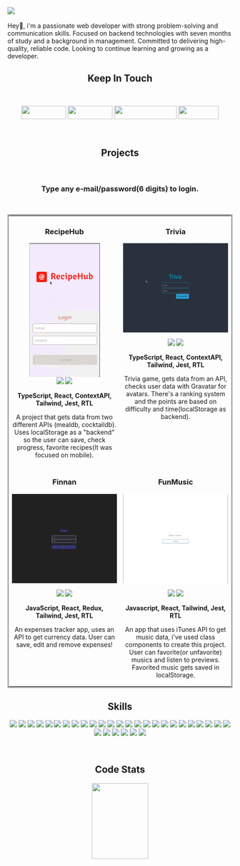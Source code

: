<p align="left">
  <img src="https://readme-typing-svg.demolab.com/?lines=Carlos+Arraes;Full+Stack+Dev"/>
</p>
Hey👋, i'm a passionate web developer with strong problem-solving and communication skills. Focused on backend technologies with seven months of study and a background in management. Committed to delivering high-quality, reliable code. Looking to continue learning and growing as a developer.
<br/>
<h2 align="center">Keep In Touch</h2>
<br/>
<p align="center">
  <a href="https://www.github.com/carlosarraes" target="_blank" rel="noreferrer"><img src="https://img.shields.io/badge/github-%23121011.svg?style=for-the-badge&logo=github&logoColor=white" width="100" height="30" /></a>  
  <a href="https://www.linkedin.com/in/carlosarraes" target="_blank" rel="noreferrer"><img src="https://img.shields.io/badge/linkedin-%230077B5.svg?style=for-the-badge&logo=linkedin&logoColor=white" width="100" height="30" /></a>  
  <a href="mailto:carraeshb@gmail.com"><img src="https://img.shields.io/badge/Email-contact%20me-informational?style=flat-square" width="140" height="30" /></a>  
  <a href="https://github.com/carlosarraes/carlosarraes.github.io/blob/main/cv/Carlos%20Arraes%20-%20CV2.pdf"><img src="https://img.shields.io/badge/CV-go%20to-blue?style=flat-square" width="90" height="30" /></a>  
</p>
<br/>
<h2 align="center">Projects</h2>
<br/>
<h3 align="center">Type any e-mail/password(6 digits) to login.</h3>
<br/>
<table bordercolor="#aaa" valign="top">
  <tr>
    <td width="50%" align="center">
      <h3 align="center">RecipeHub</h3>
      <div align="center">
        <img src="./images/recipesApp.gif" height="300px" align="center" alt="RecipeHub"/>
        <div align="center">
          <a target="_blank" href="https://github.com/carlosarraes/recipes"><img src="https://img.shields.io/badge/Code-37a779?style=for-the-badge"/></a>
          <a target="_blank" href="https://hubrecipe.netlify.app/"><img src="https://img.shields.io/badge/App-37a779?style=for-the-badge"/></a>
        </div>
      </div>
      <p align="center"><strong>TypeScript, React, ContextAPI, Tailwind, Jest, RTL</strong></p>
      <p align="center">A project that gets data from two different APIs (mealdb, cocktaildb). Uses localStorage as a "backend" so the user can save, check progress, favorite recipes(It was focused on mobile).</p>
    </td>
    <td width="50%" valign="top">
      <h3 align="center">Trivia</h3>
      <div align="center">
        <img src="./images/trivia.gif" width="300px" height="200px" align="center" alt="Trivia"/>
      </div>
      <p align="center">
        <a target="_blank" href="https://github.com/carlosarraes/trivia"><img src="https://img.shields.io/badge/Code-37a779?style=for-the-badge"/></a>
        <a target="_blank" href="https://triviaty.netlify.app/"><img src="https://img.shields.io/badge/App-37a779?style=for-the-badge"/></a>
      </p>
      <p align="center"><strong>TypeScript, React, ContextAPI, Tailwind, Jest, RTL</strong></p>
      <p align="center">Trivia game, gets data from an API, checks user data with Gravatar for avatars. There's a ranking system and the points are based on difficulty and time(localStorage as backend).</p>
    </td>
  </tr>
  <tr>
    <td width="50%" valign="top">
      <h3 align="center">Finnan</h3>
      <div align="center">
        <img src="./images/finnan.gif" width="300px" height="200px" align="center" alt="Finnan"/>
      </div>
      <p align="center">
        <a target="_blank" href="https://github.com/carlosarraes/finnan"><img src="https://img.shields.io/badge/Code-37a779?style=for-the-badge"/></a>
        <a target="_blank" href="https://finnan.netlify.app/"><img src="https://img.shields.io/badge/App-37a779?style=for-the-badge"/></a>
      </p>
      <p align="center"><strong>JavaScript, React, Redux, Tailwind, Jest, RTL</strong></p>
      <p align="center">An expenses tracker app, uses an API to get currency data. User can save, edit and remove expenses!</p>
    </td>
    <td width="50%" valign="top">
      <h3 align="center">FunMusic</h3>
      <div align="center">
        <img src="./images/gifMusic.gif" width="300px" height="200px" align="center" alt="FunMusic"/>
      </div>
      <p align="center">
        <a target="_blank" href="https://github.com/carlosarraes/funmusic"><img src="https://img.shields.io/badge/Code-37a779?style=for-the-badge"/></a>
        <a target="_blank" href="https://funmusic.netlify.app/"><img src="https://img.shields.io/badge/App-37a779?style=for-the-badge"/></a>
      </p>
      <p align="center"><strong>Javascript, React, Tailwind, Jest, RTL</strong></p>
      <p align="center">An app that uses iTunes API to get music data, i've used class components to create this project. User can favorite(or unfavorite) musics and listen to previews. Favorited music gets saved in localStorage.</p>
    </td>
  </tr>
</table>

<h2 align="center">Skills</h2>
<p align="center">
  <img src="https://img.shields.io/badge/NeoVim-%2357A143.svg?&style=for-the-badge&logo=neovim&logoColor=white"/>
  <img src="https://img.shields.io/badge/Arch%20Linux-1793D1?logo=arch-linux&logoColor=fff&style=for-the-badge"/>
  <img src="https://img.shields.io/badge/go-%2300ADD8.svg?style=for-the-badge&logo=go&logoColor=white"/>
  <img src="https://img.shields.io/badge/typescript-%23007ACC.svg?style=for-the-badge&logo=typescript&logoColor=white"/>
  <img src="https://img.shields.io/badge/javascript-%23323330.svg?style=for-the-badge&logo=javascript&logoColor=%23F7DF1E"/>
  <img src="https://img.shields.io/badge/react-%2320232a.svg?style=for-the-badge&logo=react&logoColor=%2361DAFB"/>
  <img src="https://img.shields.io/badge/React_Router-CA4245?style=for-the-badge&logo=react-router&logoColor=white"/>
  <img src="https://img.shields.io/badge/redux-%23593d88.svg?style=for-the-badge&logo=redux&logoColor=white"/>
  <img src="https://img.shields.io/badge/node.js-6DA55F?style=for-the-badge&logo=node.js&logoColor=white"/>
  <img src="https://img.shields.io/badge/express.js-%23404d59.svg?style=for-the-badge&logo=express&logoColor=%2361DAFB"/>
  <img src="https://img.shields.io/badge/ESLint-4B3263?style=for-the-badge&logo=eslint&logoColor=white"/>
  <img src="https://img.shields.io/badge/NPM-%23CB3837.svg?style=for-the-badge&logo=npm&logoColor=white"/>
  <img src="https://img.shields.io/badge/vite-%23646CFF.svg?style=for-the-badge&logo=vite&logoColor=white"/>
  <img src="https://img.shields.io/badge/Next-black?style=for-the-badge&logo=next.js&logoColor=white"/>
  <img src="https://img.shields.io/badge/lua-%232C2D72.svg?style=for-the-badge&logo=lua&logoColor=white"/>
  <img src="https://img.shields.io/badge/python-3670A0?style=for-the-badge&logo=python&logoColor=ffdd54"/>
  <img src="https://img.shields.io/badge/shell_script-%23121011.svg?style=for-the-badge&logo=gnu-bash&logoColor=white"/>
  <img src="https://img.shields.io/badge/java-%23ED8B00.svg?style=for-the-badge&logo=java&logoColor=white"/>
  <img src="https://img.shields.io/badge/spring-%236DB33F.svg?style=for-the-badge&logo=spring&logoColor=white"/>
  <img src="https://img.shields.io/badge/Gradle-02303A.svg?style=for-the-badge&logo=Gradle&logoColor=white"/>
  <img src="https://img.shields.io/badge/Apache%20Maven-C71A36?style=for-the-badge&logo=Apache%20Maven&logoColor=white"/>
  <img src="https://img.shields.io/badge/tailwindcss-%2338B2AC.svg?style=for-the-badge&logo=tailwind-css&logoColor=white"/>
  <img src="https://img.shields.io/badge/SASS-hotpink.svg?style=for-the-badge&logo=SASS&logoColor=white"/>
  <img src="https://img.shields.io/badge/docker-%230db7ed.svg?style=for-the-badge&logo=docker&logoColor=white"/>
  <img src="https://img.shields.io/badge/-jest-%23C21325?style=for-the-badge&logo=jest&logoColor=white"/>
  <img src="https://img.shields.io/badge/-TestingLibrary-%23E33332?style=for-the-badge&logo=testing-library&logoColor=white"/>
  <img src="https://img.shields.io/badge/-cypress-%23E5E5E5?style=for-the-badge&logo=cypress&logoColor=058a5e"/>
  <img src="https://img.shields.io/badge/git-%23F05033.svg?style=for-the-badge&logo=git&logoColor=white"/>
  <img src="https://img.shields.io/badge/MariaDB-003545?style=for-the-badge&logo=mariadb&logoColor=white"/>
  <img src="https://img.shields.io/badge/mysql-%2300f.svg?style=for-the-badge&logo=mysql&logoColor=white"/>
  <img src="https://img.shields.io/badge/MongoDB-%234ea94b.svg?style=for-the-badge&logo=mongodb&logoColor=white"/>
</p>
<br/>
<h2 align="center">Code Stats</h2>
<div align="center">
  <img src="https://streak-stats.demolab.com/?user=carlosarraes&theme=tokyonight" width="50%" height="170px" />
</div>
